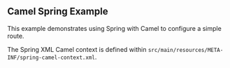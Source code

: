 Camel Spring Example
--------------------

This example demonstrates using Spring with Camel to configure a simple route.

The Spring XML Camel context is defined within `src/main/resources/META-INF/spring-camel-context.xml`.
